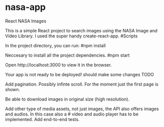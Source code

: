 # nasa-app

React NASA Images

This is a simple React project to search images using the NASA Image and Video Library. I used the super handy create-react-app.
#Scripts

In the project directory, you can run:
#npm install

Neccesary to install all the project dependencies.
#npm start

Open http://localhost:3000 to view it in the browser.

Your app is not ready to be deployed! should make some changes
TODO

Add pagination. Possibly infinte scroll. For the moment just the first page is shown.

Be able to download images in original size (high resolution).

Add other type of media assets, not just images, the API also offers images and audios. In this case also a # video and audio player has to be implemented.
Add end-to-end tests.
